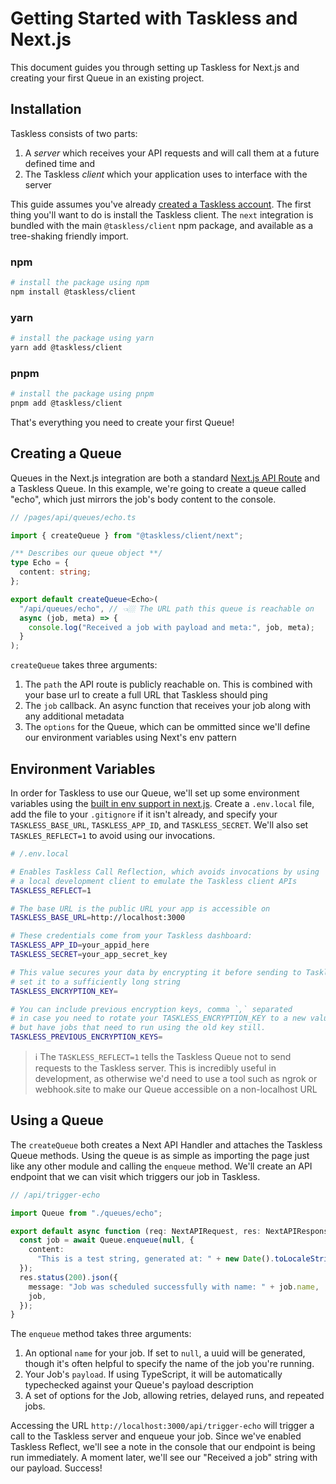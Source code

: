 # Getting Started with Taskless and Next.js

This document guides you through setting up Taskless for Next.js and creating your first Queue in an existing project.

## Installation

Taskless consists of two parts:

1. A _server_ which receives your API requests and will call them at a future defined time and
2. The Taskless _client_ which your application uses to interface with the server

This guide assumes you've already [created a Taskless account](https://taskless.io/signup). The first thing you'll want to do is install the Taskless client. The `next` integration is bundled with the main `@taskless/client` npm package, and available as a tree-shaking friendly import.

<!-- tabs -->

### npm

```sh
# install the package using npm
npm install @taskless/client
```

### yarn

```sh
# install the package using yarn
yarn add @taskless/client
```

### pnpm

```sh
# install the package using pnpm
pnpm add @taskless/client
```

<!-- /tabs -->

That's everything you need to create your first Queue!

## Creating a Queue

Queues in the Next.js integration are both a standard [Next.js API Route](https://nextjs.org/docs/api-routes/introduction) and a Taskless Queue. In this example, we're going to create a queue called "echo", which just mirrors the job's body content to the console.

```ts
// /pages/api/queues/echo.ts

import { createQueue } from "@taskless/client/next";

/** Describes our queue object **/
type Echo = {
  content: string;
};

export default createQueue<Echo>(
  "/api/queues/echo", // 👈🏼 The URL path this queue is reachable on
  async (job, meta) => {
    console.log("Received a job with payload and meta:", job, meta);
  }
);
```

`createQueue` takes three arguments:

1. The `path` the API route is publicly reachable on. This is combined with your base url to create a full URL that Taskless should ping
2. The `job` callback. An async function that receives your job along with any additional metadata
3. The `options` for the Queue, which can be ommitted since we'll define our environment variables using Next's env pattern

## Environment Variables

In order for Taskless to use our Queue, we'll set up some environment variables using the [built in env support in next.js](https://nextjs.org/docs/basic-features/environment-variables). Create a `.env.local` file, add the file to your `.gitignore` if it isn't already, and specify your `TASKLESS_BASE_URL`, `TASKLESS_APP_ID`, and `TASKLESS_SECRET`. We'll also set `TASKLES_REFLECT=1` to avoid using our invocations.

```bash
# /.env.local

# Enables Taskless Call Reflection, which avoids invocations by using
# a local development client to emulate the Taskless client APIs
TASKLESS_REFLECT=1

# The base URL is the public URL your app is accessible on
TASKLESS_BASE_URL=http://localhost:3000

# These credentials come from your Taskless dashboard:
TASKLESS_APP_ID=your_appid_here
TASKLESS_SECRET=your_app_secret_key

# This value secures your data by encrypting it before sending to Taskless
# set it to a sufficiently long string
TASKLESS_ENCRYPTION_KEY=

# You can include previous encryption keys, comma `,` separated
# in case you need to rotate your TASKLESS_ENCRYPTION_KEY to a new value
# but have jobs that need to run using the old key still.
TASKLESS_PREVIOUS_ENCRYPTION_KEYS=
```

<!-- info -->

> :information_source: The `TASKLESS_REFLECT=1` tells the Taskless Queue not to send requests to the Taskless server. This is incredibly useful in development, as otherwise we'd need to use a tool such as ngrok or webhook.site to make our Queue accessible on a non-localhost URL

<!-- /info -->

## Using a Queue

The `createQueue` both creates a Next API Handler and attaches the Taskless Queue methods. Using the queue is as simple as importing the page just like any other module and calling the `enqueue` method. We'll create an API endpoint that we can visit which triggers our job in Taskless.

```ts
// /api/trigger-echo

import Queue from "./queues/echo";

export default async function (req: NextAPIRequest, res: NextAPIResponse) {
  const job = await Queue.enqueue(null, {
    content:
      "This is a test string, generated at: " + new Date().toLocaleString(),
  });
  res.status(200).json({
    message: "Job was scheduled successfully with name: " + job.name,
    job,
  });
}
```

The `enqueue` method takes three arguments:

1. An optional `name` for your job. If set to `null`, a uuid will be generated, though it's often helpful to specify the name of the job you're running.
2. Your Job's `payload`. If using TypeScript, it will be automatically typechecked against your Queue's payload description
3. A set of options for the Job, allowing retries, delayed runs, and repeated jobs.

Accessing the URL `http://localhost:3000/api/trigger-echo` will trigger a call to the Taskless server and enqueue your job. Since we've enabled Taskless Reflect, we'll see a note in the console that our endpoint is being run immediately. A moment later, we'll see our "Received a job" string with our payload. Success!
